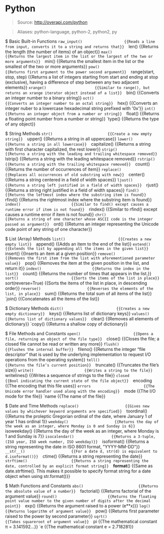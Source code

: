 # Python

> Source: http://overapi.com/python

> Aliases: python-language, python-2, python2, py

$ Basic Built-in Functions
    `raw_input()                   {{Reads a line from input, converts it to a string and returns that}} 
    `len()                         {{Returns the length (the number of items) of an object}} 
    `max()                         {{Returns the largest item in the list or the largest of the two or more arguments}} 
    `min()                         {{Returns the smallest item in the list or the smallest of the two or more arguments}} 
    `pow()                         {{Returns first argument to the power second argument}} 
    `range(start, stop, step)      {{Returns a list of integers starting from start and ending at stop (exclusive), having a difference of step between any two adjacent elements}} 
    `xrange()                      {{Similar to range(), but returns an xrange iterator object instead of a list}} 
    `bin()                         {{Converts an integer number to a binary string}} 
    `oct()                         {{Converts an integer number to an octal string}} 
    `hex()                         {{Converts an integer nuber to a lowercase hexadecimal string prefixed with '0x'}} 
    `int()                         {{Returns an integer object from a number or string}} 
    `float()                       {{Returns a floating point number from a number or string}} 
    `type()                        {{Returns the type of any object}} 

$ String Methods
    `str()                         {{Create a new empty string}} 
    `upper()                       {{Returns a string in all uppercase}} 
    `lower()                       {{Returns a string in all lowercase}} 
    `capitalize()                  {{Returns a string with first character capitalized, the rest lower}} 
    `strip()                       {{Returns a string with the leading and trailing whitespace removed}} 
    `lstrip()                      {{Returns a string with the leading whitespace removed}} 
    `rstrip()                      {{Returns a string with the trailing whitespace removed}} 
    `count()                       {{Returns the number of occurrences of item}} 
    `replace()                     {{Replaces all occurrences of old substring with new}} 
    `center()                      {{Returns a string centered in a field of width spaces}} 
    `ljust()                       {{Returns a string left justified in a field of width spaces}} 
    `rjust()                       {{Returns a string right justified in a field of width spaces}} 
    `find()                        {{Returns the leftmost index where the substring item is found}} 
    `rfind()                       {{Returns the rightmost index where the substring item is found}} 
    `index()                       {{Similar to find() except causes a runtime error if item is not found}} 
    `rindex()                      {{Similar to rfind() except causes a runtime error if item is not found}} 
    `chr()                         {{Returns a string of one character whose ASCII code is the integer passed as argument}} 
    `ord()                         {{Returns an integer representing the Unicode code point of any string of one character}} 

$ List (Array) Methods
    `list()                        {{Creates a new empty list}} 
    `append()                      {{Adds an item to the end of the list}} 
    `extend()                      {{Extends the list by appending all the items in the given list}} 
    `insert()                      {{Inserts an item at a given position}} 
    `remove()                      {{Removes the first item from the list with aforementioned parameter value}} 
    `pop()                         {{Removes the item at the given position in the list, and return it}} 
    `index()                       {{Returns the index in the list}} 
    `count()                       {{Returns the number of times that appears in the list.}} 
    `sort()                        {{Sorts the items of the list in place}} 
    `sort(reverse=True)            {{Sorts the items of the list in place, in descending order}} 
    `reverse()                     {{Reverses the elements of the list, in place}} 
    `sum()                         {{Returns the total sum of all items of the list}} 
    `join()                        {{Concatenates all the items of the list}} 

$ Dictionary Methods
    `dict()                        {{Creates a new empty dictionary}} 
    `keys()                        {{Returns list of dictionary keys}} 
    `values()                      {{Returns list of dictionary values}} 
    `clear()                       {{Removes all elements of dictionary}} 
    `copy()                        {{Returns a shallow copy of dictionary}} 

$ File Methods and Constants
    `open()                        {{Opens a file, returning an object of the file type}} 
    `close()                       {{Closes the file; a closed file cannot be read or written any more}} 
    `flush()                       {{Flushes the internal buffer}} 
    `fileno()                      {{Returns the integer “file descriptor” that is used by the underlying implementation to request I/O operations from the operating system}} 
    `tell()                        {{Returns the file’s current position}} 
    `truncate()                    {{Truncates the file’s size}} 
    `write()                       {{Writes a string to the file}} 
    `writelines()                  {{Writes a sequence of strings to the file}} 
    `closed                        {{Bool indicating the current state of the file object}} 
    `encoding                      {{The encoding that this file uses}} 
    `errors                        {{The Unicode error handler used along with the encoding}} 
    `mode                          {{The I/O mode for the file}} 
    `name                          {{The name of the file}} 

$ Date and Time Methods
    `replace()                     {{Gives new values by whichever keyword arguments are specified}} 
    `toordinal()                   {{Returns the proleptic Gregorian ordinal of the date, where January 1 of year 1 has ordinal 1}} 
    `weekday()                     {{Returns the day of the week as an integer, where Monday is 0 and Sunday is 6}} 
    `isoweekday()                  {{Returns the day of the week as an integer, where Monday is 1 and Sunday is 7}} 
    `isocalendar()                 {{Returns a 3-tuple, (ISO year, ISO week number, ISO weekday)}} 
    `isoformat()                   {{Returns a string representing the date in ISO 8601 format, "YYYY-MM-DD"}} 
    `__str__()                     {{For a date d, str(d) is equivalent to d.isoformat()}} 
    `ctime()                       {{Returns a string representing the date}} 
    `strftime()                    {{Returns a string representing the date, controlled by an explicit format string}} 
    `__format__()                  {{Same as date.strftime(). This makes it possible to specify format string for a date object when using str.format()}} 

$ Math Functions and Constants
    `abs()                         {{Returns the absolute value of a number}} 
    `factorial()                   {{Returns factorial of the argument value}} 
    `round()                       {{Returns the floating point value number to the given number of digits after the decimal point}} 
    `exp()                         {{Returns the argument raised to a power (e**x)}} 
    `log()                         {{Returns logarithm of argument value}} 
    `pow()                         {{Returns first parameter raised to the power by second parameter}} 
    `sqrt()                        {{Takes squareroot of argument value}} 
    `pi                            {{The mathematical constant π = 3.141592...}} 
    `e                             {{The mathematical constant e = 2.718281}} 

